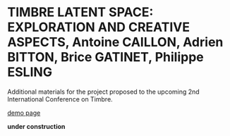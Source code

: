 # TIMBRE LATENT SPACE: EXPLORATION AND CREATIVE ASPECTS, Antoine CAILLON, Adrien BITTON, Brice GATINET, Philippe ESLING
Additional materials for the project proposed to the upcoming 2nd International Conference on Timbre.

[demo page](https://acids-ircam.github.io/timbre_exploration/)

**under construction**
